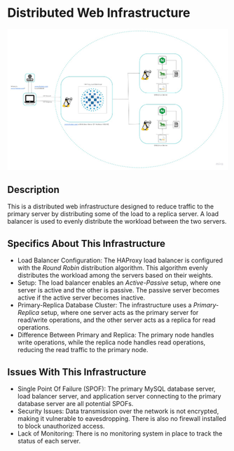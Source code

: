 # Distributed Web Infrastructure

![Image of a distributed web infrastructure](1-distributed_web_infrastructure.jpg)

## Description

This is a distributed web infrastructure designed to reduce traffic to the primary server by distributing some of the load to a replica server. A load balancer is used to evenly distribute the workload between the two servers.

## Specifics About This Infrastructure

+ Load Balancer Configuration: The HAProxy load balancer is configured with the *Round Robin* distribution algorithm. This algorithm evenly distributes the workload among the servers based on their weights.
+ Setup: The load balancer enables an *Active-Passive* setup, where one server is active and the other is passive. The passive server becomes active if the active server becomes inactive.
+ Primary-Replica Database Cluster: The infrastructure uses a *Primary-Replica* setup, where one server acts as the primary server for read/write operations, and the other server acts as a replica for read operations.
+ Difference Between Primary and Replica: The primary node handles write operations, while the replica node handles read operations, reducing the read traffic to the primary node.

## Issues With This Infrastructure

+ Single Point Of Failure (SPOF): The primary MySQL database server, load balancer server, and application server connecting to the primary database server are all potential SPOFs.
+ Security Issues: Data transmission over the network is not encrypted, making it vulnerable to eavesdropping. There is also no firewall installed to block unauthorized access.
+ Lack of Monitoring: There is no monitoring system in place to track the status of each server.
